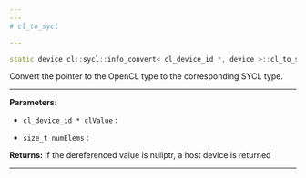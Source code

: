 ```yaml
---
---
# cl_to_sycl

---
```


```cpp
static device cl::sycl::info_convert< cl_device_id *, device >::cl_to_sycl(cl_device_id *clValue, size_t numElems)
```


Convert the pointer to the OpenCL type to the corresponding SYCL type. 


---
**Parameters:**

 - `cl_device_id * clValue`
: 

 - `size_t numElems`
: 

**Returns:** if the dereferenced value is nullptr, a host device is returned 

---
